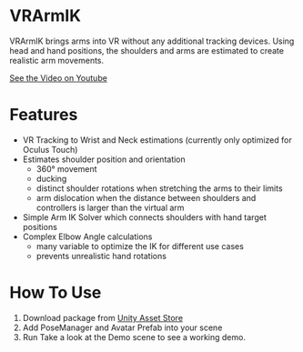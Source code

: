 # VRArmIK
VRArmIK brings arms into VR without any additional tracking devices. 
Using head and hand positions, the shoulders and arms are estimated to create realistic arm movements.

[See the Video on Youtube](https://youtu.be/dHgH6Xsi3JQ)

# Features
* VR Tracking to Wrist and Neck estimations (currently only optimized for Oculus Touch)
* Estimates shoulder position and orientation 
  * 360° movement
  * ducking 
  * distinct shoulder rotations when stretching the arms to their limits
  * arm dislocation when the distance between shoulders and controllers is larger than the virtual arm
* Simple Arm IK Solver which connects shoulders with hand target positions
* Complex Elbow Angle calculations
  * many variable to optimize the IK for different use cases
  * prevents unrealistic hand rotations

# How To Use
1. Download package from [Unity Asset Store](http://u3d.as/1d07)
2. Add PoseManager and Avatar Prefab into your scene
3. Run
Take a look at the Demo scene to see a working demo.

